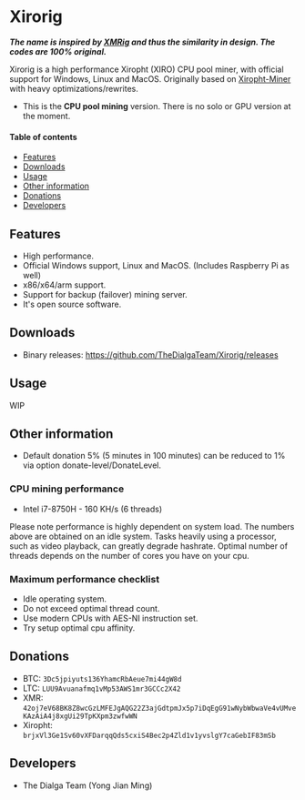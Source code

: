 # Xirorig
***The name is inspired by [XMRig](https://github.com/xmrig/xmrig) and thus the similarity in design. The codes are 100% original.***

Xirorig is a high performance Xiropht (XIRO) CPU pool miner, with official support for Windows, Linux and MacOS. Originally based on [Xiropht-Miner](https://github.com/XIROPHT/Xiropht-Miner) with heavy optimizations/rewrites.

- This is the **CPU pool mining** version. There is no solo or GPU version at the moment.

#### Table of contents
- [Features](#Features)
- [Downloads](#Downloads)
- [Usage](#Usage)
- [Other information](#Other-information)
- [Donations](#Donations)
- [Developers](#Developers)

## Features
- High performance.
- Official Windows support, Linux and MacOS. (Includes Raspberry Pi as well)
- x86/x64/arm support.
- Support for backup (failover) mining server.
- It's open source software.

## Downloads
- Binary releases: https://github.com/TheDialgaTeam/Xirorig/releases

## Usage
WIP

## Other information
- Default donation 5% (5 minutes in 100 minutes) can be reduced to 1% via option donate-level/DonateLevel.

### CPU mining performance
- Intel i7-8750H - 160 KH/s (6 threads)

Please note performance is highly dependent on system load. The numbers above are obtained on an idle system. Tasks heavily using a processor, such as video playback, can greatly degrade hashrate. Optimal number of threads depends on the number of cores you have on your cpu.

### Maximum performance checklist
- Idle operating system.
- Do not exceed optimal thread count.
- Use modern CPUs with AES-NI instruction set.
- Try setup optimal cpu affinity.

## Donations
- BTC: `3Dc5jpiyuts136YhamcRbAeue7mi44gW8d`
- LTC: `LUU9Avuanafmq1vMp53AWS1mr3GCCc2X42`
- XMR: `42oj7eV68BK8Z8wcGzLMFEJgAQG22Z3ajGdtpmJx5p7iDqEgG91wNybWbwaVe4vUMveKAzAiA4j8xgUi29TpKXpm3zwfwWN`
- Xiropht: `brjxVl3Ge1Sv60vXFDarqqQds5cxiS4Bec2p4Zld1v1yvslgY7caGebIF83mSb`

## Developers
- The Dialga Team (Yong Jian Ming)
